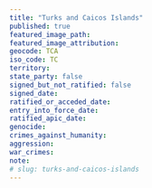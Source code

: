 ```yaml
---
title: "Turks and Caicos Islands"
published: true
featured_image_path:
featured_image_attribution:
geocode: TCA
iso_code: TC
territory:
state_party: false
signed_but_not_ratified: false
signed_date:
ratified_or_acceded_date:
entry_into_force_date:
ratified_apic_date:
genocide:
crimes_against_humanity:
aggression:
war_crimes:
note:
# slug: turks-and-caicos-islands
---
```

